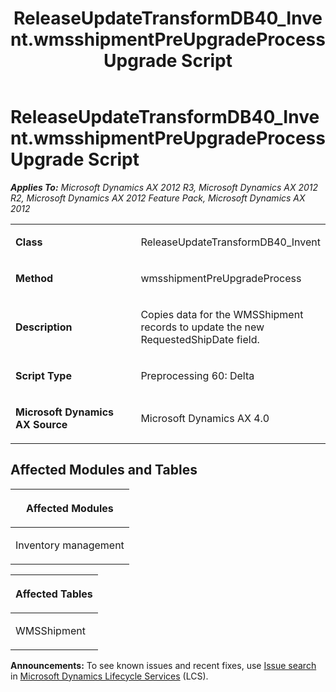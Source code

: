 ﻿---
title: ReleaseUpdateTransformDB40_Invent.wmsshipmentPreUpgradeProcess Upgrade Script
TOCTitle: ReleaseUpdateTransformDB40_Invent.wmsshipmentPreUpgradeProcess Upgrade Script
ms:assetid: 99b67821-1b26-d67a-3194-c105a1eaa770
ms:mtpsurl: https://msdn.microsoft.com/en-us/library/JJ686276(v=AX.60)
ms:contentKeyID: 49709979
ms.date: 05/18/2015
mtps_version: v=AX.60
---

# ReleaseUpdateTransformDB40\_Invent.wmsshipmentPreUpgradeProcess Upgrade Script 


_**Applies To:** Microsoft Dynamics AX 2012 R3, Microsoft Dynamics AX 2012 R2, Microsoft Dynamics AX 2012 Feature Pack, Microsoft Dynamics AX 2012_

<table>
<colgroup>
<col style="width: 50%" />
<col style="width: 50%" />
</colgroup>
<tbody>
<tr class="odd">
<td><p><strong>Class</strong></p></td>
<td><p>ReleaseUpdateTransformDB40_Invent</p></td>
</tr>
<tr class="even">
<td><p><strong>Method</strong></p></td>
<td><p>wmsshipmentPreUpgradeProcess</p></td>
</tr>
<tr class="odd">
<td><p><strong>Description</strong></p></td>
<td><p>Copies data for the WMSShipment records to update the new RequestedShipDate field.</p></td>
</tr>
<tr class="even">
<td><p><strong>Script Type</strong></p></td>
<td><p>Preprocessing 60: Delta</p></td>
</tr>
<tr class="odd">
<td><p><strong>Microsoft Dynamics AX Source</strong></p></td>
<td><p>Microsoft Dynamics AX 4.0</p></td>
</tr>
</tbody>
</table>


## Affected Modules and Tables

<table>
<colgroup>
<col style="width: 100%" />
</colgroup>
<thead>
<tr class="header">
<th><p>Affected Modules</p></th>
</tr>
</thead>
<tbody>
<tr class="odd">
<td><p>Inventory management</p></td>
</tr>
</tbody>
</table>


<table>
<colgroup>
<col style="width: 100%" />
</colgroup>
<thead>
<tr class="header">
<th><p>Affected Tables</p></th>
</tr>
</thead>
<tbody>
<tr class="odd">
<td><p>WMSShipment</p></td>
</tr>
</tbody>
</table>

  
**Announcements:** To see known issues and recent fixes, use [Issue search](http://go.microsoft.com/fwlink/?linkid=389258) in [Microsoft Dynamics Lifecycle Services](http://go.microsoft.com/fwlink/?linkid=306505) (LCS).

